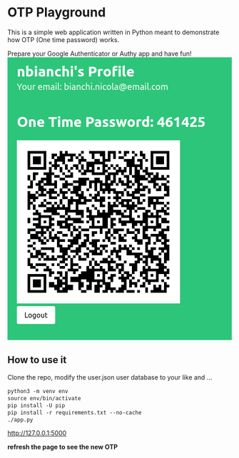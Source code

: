 # OTP Playground
This is a simple web application written in Python meant to demonstrate how OTP (One time password) works.  

Prepare your Google Authenticator or Authy app and have fun!
![screenshot](./img/otp.png)
## How to use it
Clone the repo, modify the user.json user database to your like and ...
```
python3 -m venv env
source env/bin/activate
pip install -U pip
pip install -r requirements.txt --no-cache
./app.py
```
http://127.0.0.1:5000

**refresh the page to see the new OTP**
